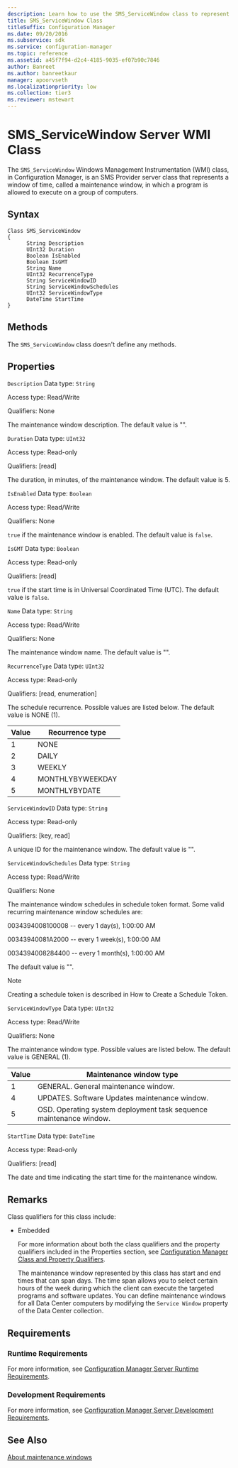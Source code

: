 ```yaml
---
description: Learn how to use the SMS_ServiceWindow class to represent a window of time called a maintenance window, in which a program is allowed to execute on a group of computers.
title: SMS_ServiceWindow Class
titleSuffix: Configuration Manager
ms.date: 09/20/2016
ms.subservice: sdk
ms.service: configuration-manager
ms.topic: reference
ms.assetid: a45f7f94-d2c4-4185-9035-ef07b90c7846
author: Banreet
ms.author: banreetkaur
manager: apoorvseth
ms.localizationpriority: low
ms.collection: tier3
ms.reviewer: mstewart
---
```

# SMS_ServiceWindow Server WMI Class
The `SMS_ServiceWindow` Windows Management Instrumentation (WMI) class, in Configuration Manager, is an SMS Provider server class that represents a window of time, called a maintenance window, in which a program is allowed to execute on a group of computers.

## Syntax

```
Class SMS_ServiceWindow
{
      String Description
      UInt32 Duration
      Boolean IsEnabled
      Boolean IsGMT
      String Name
      UInt32 RecurrenceType
      String ServiceWindowID
      String ServiceWindowSchedules
      UInt32 ServiceWindowType
      DateTime StartTime
}
```

## Methods
 The `SMS_ServiceWindow` class doesn't define any methods.

## Properties
 `Description`
 Data type: `String`

 Access type: Read/Write

 Qualifiers: None

 The maintenance window description. The default value is "".

 `Duration`
 Data type: `UInt32`

 Access type: Read-only

 Qualifiers: [read]

 The duration, in minutes, of the maintenance window. The default value is 5.

 `IsEnabled`
 Data type: `Boolean`

 Access type: Read/Write

 Qualifiers: None

 `true` if the maintenance window is enabled. The default value is `false`.

 `IsGMT`
 Data type: `Boolean`

 Access type: Read-only

 Qualifiers: [read]

 `true` if the start time is in Universal Coordinated Time (UTC). The default value is `false`.

 `Name`
 Data type: `String`

 Access type: Read/Write

 Qualifiers: None

 The maintenance window name. The default value is "".

 `RecurrenceType`
 Data type: `UInt32`

 Access type: Read-only

 Qualifiers: [read, enumeration]

 The schedule recurrence. Possible values are listed below. The default value is NONE (1).

|Value|Recurrence type|
|-|-|
|1|NONE|
|2|DAILY|
|3|WEEKLY|
|4|MONTHLYBYWEEKDAY|
|5|MONTHLYBYDATE|

 `ServiceWindowID`
 Data type: `String`

 Access type: Read-only

 Qualifiers: [key, read]

 A unique ID for the maintenance window. The default value is "".

 `ServiceWindowSchedules`
 Data type: `String`

 Access type: Read/Write

 Qualifiers: None

 The maintenance window schedules in schedule token format. Some valid recurring maintenance window schedules are:

 0034394008100008 -- every 1 day(s), 1:00:00 AM

 00343940081A2000 -- every 1 week(s), 1:00:00 AM

 0034394008284400 -- every 1 month(s), 1:00:00 AM

 The default value is "".

> [!NOTE]
>  Creating a schedule token is described in How to Create a Schedule Token.

 `ServiceWindowType`
 Data type: `UInt32`

 Access type: Read/Write

 Qualifiers: None

 The maintenance window type. Possible values are listed below. The default value is GENERAL (1).

|Value|Maintenance window type|
|-|-|
|1|GENERAL. General maintenance window.|
|4|UPDATES. Software Updates maintenance window.|
|5|OSD. Operating system deployment task sequence maintenance window.|

 `StartTime`
 Data type: `DateTime`

 Access type: Read-only

 Qualifiers: [read]

 The date and time indicating the start time for the maintenance window.

## Remarks
 Class qualifiers for this class include:

- Embedded

  For more information about both the class qualifiers and the property qualifiers included in the Properties section, see [Configuration Manager Class and Property Qualifiers](../../../../../develop/reference/misc/class-and-property-qualifiers.md).

  The maintenance window represented by this class has start and end times that can span days. The time span allows you to select certain hours of the week during which the client can execute the targeted programs and software updates. You can define maintenance windows for all Data Center computers by modifying the `Service Window` property of the Data Center collection.

## Requirements

### Runtime Requirements
 For more information, see [Configuration Manager Server Runtime Requirements](../../../../../develop/core/reqs/server-runtime-requirements.md).

### Development Requirements
 For more information, see [Configuration Manager Server Development Requirements](../../../../../develop/core/reqs/server-development-requirements.md).

## See Also
 [About maintenance windows](../../../../core/servers/configure/about-maintenance-windows.md)
